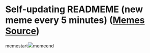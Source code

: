 # Self-updating READMEME (new meme every 5 minutes) ([Memes Source](https://bramses.notion.site/a49c1e962b7646879176ac3b327b6533?v=4d1eda54b170483cb03a40f257231764))

memestart![](https://www.notion.so/image/https%3A%2F%2Fs3-us-west-2.amazonaws.com%2Fsecure.notion-static.com%2Ffe1dcdc9-6cdf-4a93-a223-024d4aacafc7%2F1B851413-A360-4ADA-8E2B-133ACDF438FA.jpeg?table=block&id=af2df6fc-4476-4665-ac08-8e50ee8827ab&cache=v2)memeend
